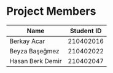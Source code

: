 #  Project Members

| Name               | Student ID       |
|--------------------|------------------|
| Berkay Acar        | 210402016        |
| Beyza Başeğmez     | 210402022        |
| Hasan Berk Demir   | 210402047        |

